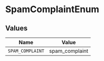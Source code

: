 # SpamComplaintEnum


## Values

| Name             | Value            |
| ---------------- | ---------------- |
| `SPAM_COMPLAINT` | spam_complaint   |